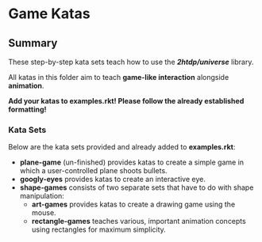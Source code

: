 # Game Katas

## Summary 

These step-by-step kata sets teach how to use the ___2htdp/universe___ library.

All katas in this folder aim to teach __game-like interaction__ alongside __animation__.

__Add your katas to examples.rkt! Please follow the already established formatting!__

### Kata Sets

Below are the kata sets provided and already added to __examples.rkt__:
  - __plane-game__ (un-finished) provides katas to create a simple game in which a user-controlled plane shoots bullets.
  - __googly-eyes__ provides katas to create an interactive eye.
  - __shape-games__ consists of two separate sets that have to do with shape manipulation:
    - __art-games__ provides katas to create a drawing game using the mouse.
    - __rectangle-games__ teaches various, important animation concepts using rectangles for maximum simplicity.

